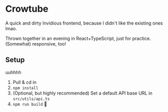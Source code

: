 # Crowtube

A quick and dirty Invidious frontend, because I didn't like the existing ones lmao.

Thrown together in an evening in React+TypeScript, just for practice. (Somewhat) responsive, too!

## Setup

uuhhhh

1. Pull & cd in
2. `npm install`
3. (Optional, but highly recommended) Set a default API base URL in `src/utils/api.ts`
4. `npm run build` 👏️